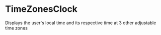 # TimeZonesClock
Displays the user's local time and its respective time at 3 other adjustable time zones
